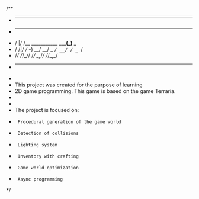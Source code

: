 /**
* ----------------------------------------------------------------
*    __  ___                     _     
*   /  |/  /__ ___________ _____(_)__ _
*  / /|_/ / -_) __/ __/ _ `/ __/ / _ `/
* /_/  /_/\__/_/ /_/  \_,_/_/ /_/\_,_/ 
* ----------------------------------------------------------------
*  
* This project was created for the purpose of learning 
* 2D game programming. This game is based on the game Terraria.
* 
*
* The project is focused on:
*      Procedural generation of the game world
*      Detection of collisions
*      Lighting system
*      Inventory with crafting
*      Game world optimization
*      Async programming
*/

